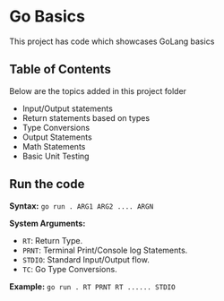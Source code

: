 # Go Basics
This project has code which showcases GoLang basics

## Table of Contents
Below are the topics added in this project folder
- Input/Output statements
- Return statements based on types
- Type Conversions
- Output Statements
- Math Statements
- Basic Unit Testing

## Run the code

**Syntax:** `go run . ARG1 ARG2 .... ARGN`

**System Arguments:**

- `RT`: Return Type.
- `PRNT`: Terminal Print/Console log Statements.
- `STDIO`: Standard Input/Output flow.
- `TC`: Go Type Conversions.

**Example:** `go run . RT PRNT RT ...... STDIO`
